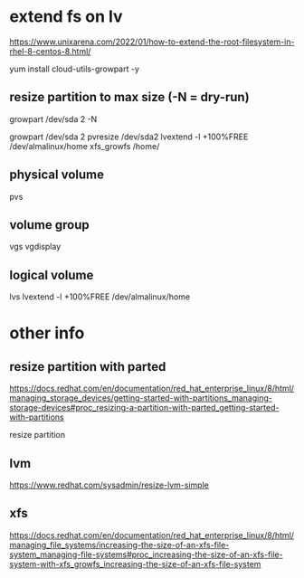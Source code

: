 
# extend fs on lv

https://www.unixarena.com/2022/01/how-to-extend-the-root-filesystem-in-rhel-8-centos-8.html/

 yum install cloud-utils-growpart -y

## resize partition to max size (-N = dry-run)


growpart /dev/sda 2 -N

growpart /dev/sda 2
pvresize /dev/sda2
lvextend -l +100%FREE /dev/almalinux/home
xfs_growfs /home/

## physical volume
pvs

## volume group
vgs
vgdisplay

## logical volume
lvs
lvextend -l +100%FREE /dev/almalinux/home

# other info

## resize partition with parted

https://docs.redhat.com/en/documentation/red_hat_enterprise_linux/8/html/managing_storage_devices/getting-started-with-partitions_managing-storage-devices#proc_resizing-a-partition-with-parted_getting-started-with-partitions

resize partition

## lvm
https://www.redhat.com/sysadmin/resize-lvm-simple

## xfs 
https://docs.redhat.com/en/documentation/red_hat_enterprise_linux/8/html/managing_file_systems/increasing-the-size-of-an-xfs-file-system_managing-file-systems#proc_increasing-the-size-of-an-xfs-file-system-with-xfs_growfs_increasing-the-size-of-an-xfs-file-system

